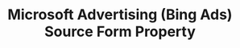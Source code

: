 ---
# -------------------------- #
#        CONTENT TYPE        #
# -------------------------- #

content-type: "api-form"
form-type: "source"
key: "source-form-properties-bing-ads-object"


# -------------------------- #
#        OBJECT INFO         #
# -------------------------- #

title: "Microsoft Advertising (Bing Ads) Source Form Property"
api-type: "platform.bing-ads"
display-name: "Microsoft Advertising (Bing Ads)"

source-type: "saas"
docs-name: "bing-ads"

description: ""


# -------------------------- #
#      OBJECT ATTRIBUTES     #
# -------------------------- #

uses-start-date: true
---